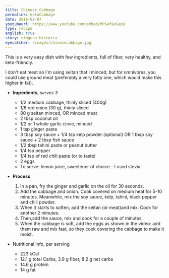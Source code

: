 ```yaml
---
title: Chinese Cabbage
permalink: ketoCabbage
date: 2016-08-07
youtubeurl: https://www.youtube.com/embed/MPG4faxGapU
type: recipe
english: true
story: ninguna historia
eyecatcher: /images/chinesecabbage.jpg
---
```


This is a very easy dish with few ingredients, full of fiber, very healthy, and keto-friendly.

I don't eat meat so I'm using seitan that I minced, but for omnivores, you could use ground meat (preferably a very fatty one, which would make this higher in fat).

* **Ingredients**, _serves 3_
  * 1/2 medium cabbage, thinly sliced (400g)
  * 1/6 red onion (30 g), thinly sliced
  * 80 g seitan minced, OR minced meat
  * 2 tbsp coconut oil
  * 1/2 or 1 whole garlic clove, minced
  * 1 tsp ginger paste
  * 3 tbsp soy sauce + 1/4 tsp kelp powder (optional) OR 1 tbsp soy sauce + 2 tbsp fish sauce
  * 1/2 tbsp tahini paste or peanut butter
  * 1/4 tsp pepper
  * 1/4 tsp of red chili paste (or to taste)
  * 2 eggs
  * To serve: lemon juice, sweetener of choice - I used stevia. 

* **Process**
  1. In a pan, fry the ginger and garlic on the oil for 30 seconds.
  2. Add the cabbage and onion. Cook covered on medium heat for 5-10 minutes. Meanwhile, mix the soy sauce, kelp, tahini, black pepper and chili powder.
  3. When it starts to soften, add the seitan (or meat)and mix. Cook for another 2 minutes. 
  4. Then,add the sauce, mix and cook for a couple of minutes. 
  5. When the cabbage is soft, add the eggs as shown in the video: add them raw and mix fast, so they cook covering the cabbage to make it moist.

* Nutritional info, per serving
  * 223 kCal
  * 12.1 g total Carbs, 3.9 g fiber, 8.2 g net carbs
  * 14.6 g protein
  * 14 g fat

